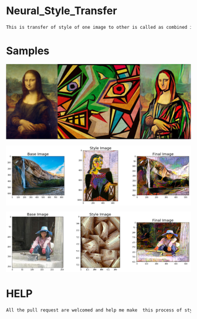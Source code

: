 # Neural_Style_Transfer
```bash
This is transfer of style of one image to other is called as combined image.
``` 
# Samples
 
![](https://github.com/bansal-dhruv/Neural_Style_Transfer/blob/master/Sample/1.png)


![](https://github.com/bansal-dhruv/Neural_Style_Transfer/blob/master/Sample/2.png)
    

![](https://github.com/bansal-dhruv/Neural_Style_Transfer/blob/master/Sample/3.png)

# HELP

```bash 
All the pull request are welcomed and help me make  this process of style transfers fast.
```
   
